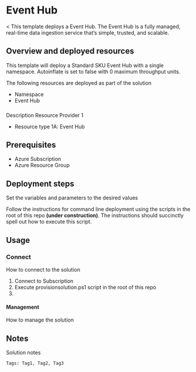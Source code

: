 # Event Hub

<
This template deploys a Event Hub. The Event Hub is a fully managed, real-time data ingestion service that’s simple, trusted, and scalable.

## Overview and deployed resources

This template will deploy a Standard SKU Event Hub with a single namespace.  Autoinflate is set to false with 0 maximum throughput units.


The following resources are deployed as part of the solution
+ Namespace
+ Event Hub


### 

Description Resource Provider 1

+ Resource type 1A: Event Hub


## Prerequisites

+ Azure Subscription 
+ Azure Resource Group


## Deployment steps

Set the variables and parameters to the desired values


Follow the instructions for command line deployment using the scripts in the root of this repo **(under construction)**.  The instructions should succinctly spell out how to execute this script.

## Usage

### Connect

How to connect to the solution
1.  Connect to Subscription
1.  Execute provisionsolution.ps1 script in the root of this repo
1.  
#### Management

How to manage the solution

## Notes

Solution notes

`Tags: Tag1, Tag2, Tag3`